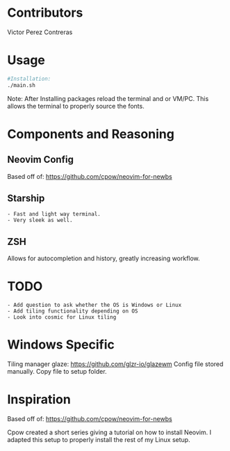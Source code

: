 # Contributors
Victor Perez Contreras

# Usage
```bash
#Installation:
./main.sh
```
Note:
    After Installing packages reload the terminal and or VM/PC. 
    This allows the terminal to properly source the fonts.

# Components and Reasoning
## Neovim Config
Based off of: https://github.com/cpow/neovim-for-newbs

## Starship
    - Fast and light way terminal. 
    - Very sleek as well.

## ZSH
Allows for autocompletion and history, greatly increasing workflow.

# TODO 
    - Add question to ask whether the OS is Windows or Linux
    - Add tiling functionality depending on OS
    - Look into cosmic for Linux tiling

# Windows Specific
Tiling manager glaze: https://github.com/glzr-io/glazewm
Config file stored manually. Copy file to setup folder.

# Inspiration
Based off of: https://github.com/cpow/neovim-for-newbs

Cpow created a short series giving a tutorial on how to install Neovim.
I adapted this setup to properly install the rest of my Linux setup.
